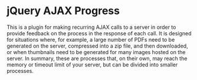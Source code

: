 # jQuery AJAX Progress
This is a plugin for making recurring AJAX calls to a server in order to provide feedback on the process in the response of each call. It is designed for situations where, for example, a large number of PDFs need to be generated on the server, compressed into a zip file, and then downloaded, or when thumbnails need to be generated for many images hosted on the server. In summary, these are processes that, on their own, may reach the memory or timeout limit of your server, but can be divided into smaller processes.
